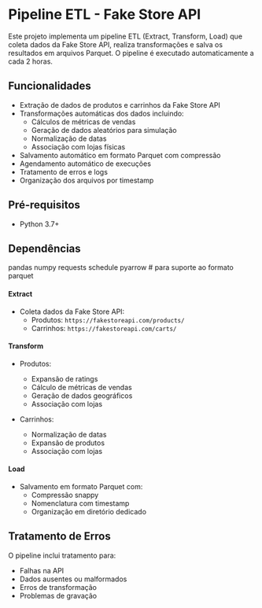 # Pipeline ETL - Fake Store API

Este projeto implementa um pipeline ETL (Extract, Transform, Load) que coleta dados da Fake Store API, realiza transformações e salva os resultados em arquivos Parquet. O pipeline é executado automaticamente a cada 2 horas.

## Funcionalidades

- Extração de dados de produtos e carrinhos da Fake Store API
- Transformações automáticas dos dados incluindo:
  - Cálculos de métricas de vendas
  - Geração de dados aleatórios para simulação
  - Normalização de datas
  - Associação com lojas físicas
- Salvamento automático em formato Parquet com compressão
- Agendamento automático de execuções
- Tratamento de erros e logs
- Organização dos arquivos por timestamp

## Pré-requisitos

- Python 3.7+

## Dependências

pandas
numpy
requests
schedule
pyarrow  # para suporte ao formato parquet


#### Extract
- Coleta dados da Fake Store API:
  - Produtos: `https://fakestoreapi.com/products/`
  - Carrinhos: `https://fakestoreapi.com/carts/`

#### Transform
- Produtos:
  - Expansão de ratings
  - Cálculo de métricas de vendas
  - Geração de dados geográficos
  - Associação com lojas

- Carrinhos:
  - Normalização de datas
  - Expansão de produtos
  - Associação com lojas

#### Load
- Salvamento em formato Parquet com:
  - Compressão snappy
  - Nomenclatura com timestamp
  - Organização em diretório dedicado

## Tratamento de Erros

O pipeline inclui tratamento para:
- Falhas na API
- Dados ausentes ou malformados
- Erros de transformação
- Problemas de gravação
